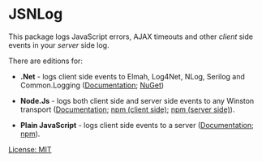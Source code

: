 # JSNLog

This package logs JavaScript errors, AJAX timeouts and other *client* side events in your *server* side log.

There are editions for:

* **.Net** - logs client side events to Elmah, Log4Net, NLog, Serilog and Common.Logging ([Documentation](http://jsnlog.com); [NuGet](https://www.nuget.org/packages?q=jsnlog))

* **Node.Js** - logs both client side and server side events to any Winston transport ([Documentation](http://nodejs.jsnlog.com); [npm (client side)](https://www.npmjs.com/package/jsnlog); [npm (server side)](https://www.npmjs.com/package/jsnlog-nodejs)).

* **Plain JavaScript** - logs client side events to a server ([Documentation](http://js.jsnlog.com); [npm](https://www.npmjs.com/package/jsnlog)). 

[License: MIT](https://github.com/mperdeck/jsnlog/blob/master/LICENSE.md)


